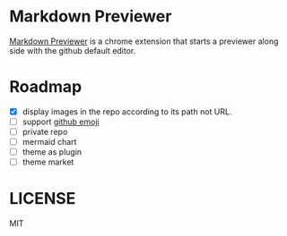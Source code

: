 # Markdown Previewer

[Markdown Previewer](https://chrome.google.com/webstore/detail/markdown-previewer/pkafcdoobiajoadnphldaglkoadicmgd) is a chrome extension that starts a previewer along side with the github default editor.

# Roadmap

- [x] display images in the repo according to its path not URL.
- [ ] support [github emoji](https://github.com/ikatyang/emoji-cheat-sheet/blob/master/README.md)
- [ ] private repo
- [ ] mermaid chart
- [ ] theme as plugin
- [ ] theme market

# LICENSE

MIT
